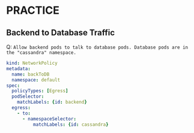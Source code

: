 # PRACTICE


## Backend to Database Traffic

Q: `Allow backend pods to talk to database pods. Database pods are in the "cassandra" namespace.`

```yaml
kind: NetworkPolicy
metadata:
  name: backToDB
  namespace: default
spec:
  policyTypes: [Egress]
  podSelector:
    matchLabels: {id: backend}
  egress:
    - to:
      - namespaceSelector: 
          matchLabels: {id: cassandra}
```
